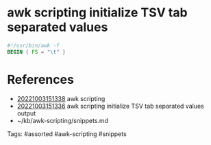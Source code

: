 # awk scripting initialize TSV tab separated values
```awk
#!/usr/bin/awk -f
BEGIN { FS = "\t" }
```

# References
- [20221003151338](/zet/20221003151338/README.md) awk scripting
- [20221003151336](/zet/20221003151336/README.md) awk scripting initialize TSV tab separated values output
- ~/kb/awk-scripting/snippets.md

Tags:
    #assorted #awk-scripting #snippets
